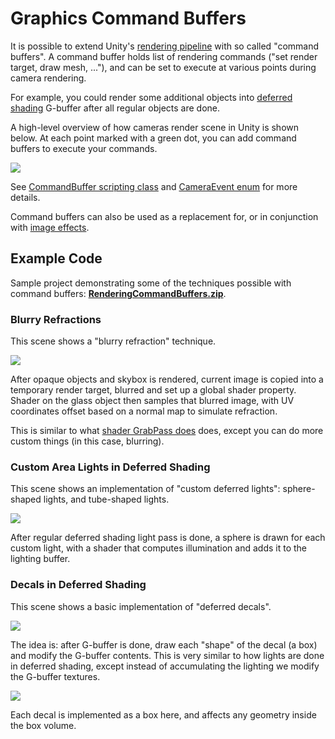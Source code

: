 # Graphics Command Buffers

It is possible to extend Unity's [rendering pipeline](SL-RenderPipeline) with so called "command buffers".
A command buffer holds list of rendering commands ("set render target, draw mesh, ..."), and can be
set to execute at various points during camera rendering.

For example, you could render some additional objects into [deferred shading](RenderTech-DeferredShading)
G-buffer after all regular objects are done.

A high-level overview of how cameras render scene in Unity is shown below. At each point
marked with a green dot, you can add command buffers to execute your commands.

![](../uploads/SL/CameraRenderFlowCmdBuffers.svg)

See [CommandBuffer scripting class](ScriptRef:Rendering.CommandBuffer.html) and
[CameraEvent enum](ScriptRef:Rendering.CameraEvent.html) for more details.

Command buffers can also be used as a replacement for, or in conjunction with [image effects](PostProcessingWritingEffects).


## Example Code

Sample project demonstrating some of the techniques possible with command buffers:
**[RenderingCommandBuffers.zip](../uploads/Examples/RenderingCommandBuffers.zip)**.

### Blurry Refractions

This scene shows a "blurry refraction" technique.

![](../uploads/Main/RenderingCommandBufferBlurryRefraction.png)

After opaque objects and skybox is rendered, current image is copied into a temporary
render target, blurred and set up a global shader property. Shader on the glass
object then samples that blurred image, with UV coordinates offset based on a normal map
to simulate refraction.

This is similar to what [shader GrabPass does](SL-GrabPass) does, except
you can do more custom things (in this case, blurring).


### Custom Area Lights in Deferred Shading

This scene shows an implementation of "custom deferred lights": sphere-shaped lights,
and tube-shaped lights.

![](../uploads/Main/RenderingCommandBufferCustomLights.png)

After regular deferred shading light pass is done,
a sphere is drawn for each custom light, with a shader that computes illumination
and adds it to the lighting buffer.


### Decals in Deferred Shading

This scene shows a basic implementation of "deferred decals".

![](../uploads/Main/RenderingCommandBufferDecals.png)

The idea is: after G-buffer is done, draw each "shape" of the decal (a box)
and modify the G-buffer contents. This is very similar to how lights are done
in deferred shading, except instead of accumulating the lighting
we modify the G-buffer textures.

![](../uploads/Main/RenderingCommandBufferDecalsScene.png)

Each decal is implemented as a box here, and affects any geometry inside the box
volume.
